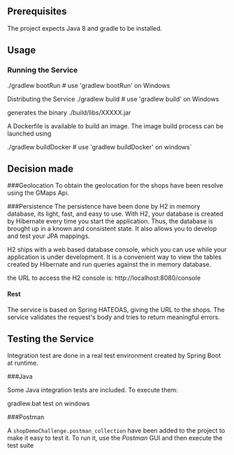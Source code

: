 ## Prerequisites

The project expects Java 8 and gradle to be installed.


## Usage

### Running the Service

./gradlew bootRun # use 'gradlew bootRun' on Windows

Distributing the Service ./gradlew build # use 'gradlew build' on Windows

generates the binary ./build/libs/XXXXX.jar

A Dockerfile is available to build an image. The image build process can be launched using

./gradlew buildDocker # use 'gradlew buildDocker' on windows`

## Decision made
###Geolocation
To obtain the geolocation for the shops have been resolve using the GMaps Api.

###Persistence
The persistence have been done by H2 in memory database, its light, fast, and easy to use.
With H2, your database is created by Hibernate every time you start the application. 
Thus, the database is brought up in a known and consistent state. It also allows you to develop and test your JPA mappings.

H2 ships with a web based database console, which you can use while your application is under development.
It is a convenient way to view the tables created by Hibernate and run queries against the in memory database. 

the URL to access the H2 console is: http://localhost:8080/console

#### Rest

The service is based on Spring HATEOAS, giving the URL to the shops.
The service validates the request's body and tries to return meaningful errors.

## Testing the Service

Integration test are done in a real test environment created by Spring Boot at runtime.

###Java

Some Java integration tests are included. To execute them:

gradlew.bat test on windows

###Postman

A `shopDemoChallenge.postman_collection` have been added to the project to make it easy to test it. 
To run it, use the _Postman_ GUI and then execute the test suite
